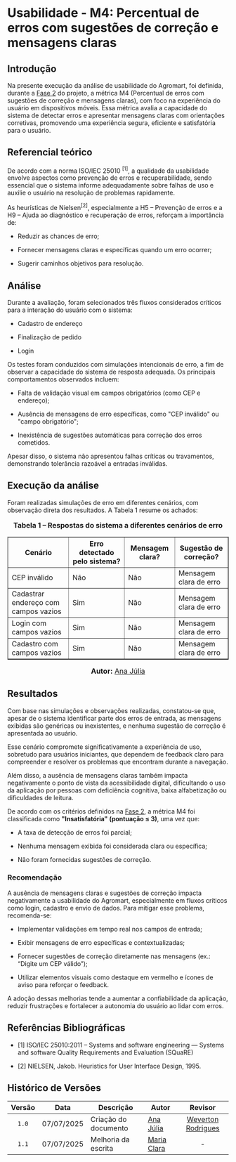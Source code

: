# Usabilidade - M4: Percentual de erros com sugestões de correção e mensagens claras

## Introdução

Na presente execução da análise de usabilidade do Agromart, foi definida, durante a [Fase 2](https://fcte-qualidade-de-software-1.github.io/2025-1-T01--Betty-Snyder/gqm/gqm/#selecao-das-metricas) do projeto, a métrica M4 (Percentual de erros com sugestões de correção e mensagens claras), com foco na experiência do usuário em dispositivos móveis.
 Essa métrica avalia a capacidade do sistema de detectar erros e apresentar mensagens claras com orientações corretivas, promovendo uma experiência segura, eficiente e satisfatória para o usuário.

## Referencial teórico 

De acordo com a norma ISO/IEC 25010 <sup>[1]</sup>, a qualidade da usabilidade envolve aspectos como prevenção de erros e recuperabilidade, sendo essencial que o sistema informe adequadamente sobre falhas de uso e auxilie o usuário na resolução de problemas rapidamente.

As heurísticas de Nielsen<sup>[2]</sup>, especialmente a H5 – Prevenção de erros e a H9 – Ajuda ao diagnóstico e recuperação de erros, reforçam a importância de:

- Reduzir as chances de erro;

- Fornecer mensagens claras e específicas quando um erro ocorrer;

- Sugerir caminhos objetivos para resolução.

## Análise

Durante a avaliação, foram selecionados três fluxos considerados críticos para a interação do usuário com o sistema:

- Cadastro de endereço

- Finalização de pedido

- Login

Os testes foram conduzidos com simulações intencionais de erro, a fim de observar a capacidade do sistema de resposta adequada. Os principais comportamentos observados incluem:

- Falta de validação visual em campos obrigatórios (como CEP e endereço);

- Ausência de mensagens de erro específicas, como "CEP inválido" ou "campo obrigatório";

- Inexistência de sugestões automáticas para correção dos erros cometidos.

Apesar disso, o sistema não apresentou falhas críticas ou travamentos, demonstrando tolerância razoável a entradas inválidas.

## Execução da análise

Foram realizadas simulações de erro em diferentes cenários, com observação direta dos resultados. A Tabela 1 resume os achados:

<div style="text-align: center">

  <font size="3">
    <p><b>Tabela 1 – Respostas do sistema a diferentes cenários de erro</b></p>
  </font>

  <table border="1" style="margin: 0 auto;">
    <thead>
      <tr>
        <th>Cenário</th>
        <th>Erro detectado pelo sistema?</th>
        <th>Mensagem clara?</th>
        <th>Sugestão de correção?</th>
      </tr>
    </thead>
    <tbody>
      <tr>
        <td>CEP inválido</td>
        <td>Não</td>
        <td>Não</td>
        <td>Mensagem clara de erro</td>
      </tr>
      <tr>
        <td>Cadastrar endereço com campos vazios</td>
        <td>Sim</td>
        <td>Não</td>
        <td>Mensagem clara de erro</td>
      </tr>
      <tr>
        <td>Login com campos vazios</td>
        <td>Sim</td>
        <td>Não</td>
        <td>Mensagem clara de erro</td>
      </tr>
      <tr>
        <td>Cadastro com campos vazios</td>
        <td>Sim</td>
        <td>Não</td>
        <td>Mensagem clara de erro</td>
      </tr>
    </tbody>
  </table>

  <font size="3">
    <p><b>Autor:</b> <a href="https://github.com/ailujana">Ana Júlia</a></p>
  </font>

</div>


## Resultados

Com base nas simulações e observações realizadas, constatou-se que, apesar de o sistema identificar parte dos erros de entrada, as mensagens exibidas são genéricas ou inexistentes, e nenhuma sugestão de correção é apresentada ao usuário.

Esse cenário compromete significativamente a experiência de uso, sobretudo para usuários iniciantes, que dependem de feedback claro para compreender e resolver os problemas que encontram durante a navegação.

Além disso, a ausência de mensagens claras também impacta negativamente o ponto de vista da acessibilidade digital, dificultando o uso da aplicação por pessoas com deficiência cognitiva, baixa alfabetização ou dificuldades de leitura.

De acordo com os critérios definidos na [Fase 2](https://fcte-qualidade-de-software-1.github.io/2025-1-T01--Betty-Snyder/gqm/gqm/#selecao-das-metricas), a métrica M4 foi classificada como **"Insatisfatória" (pontuação ≤ 3)**, uma vez que:

- A taxa de detecção de erros foi parcial;

- Nenhuma mensagem exibida foi considerada clara ou específica;

- Não foram fornecidas sugestões de correção.

### Recomendação

A ausência de mensagens claras e sugestões de correção impacta negativamente a usabilidade do Agromart, especialmente em fluxos críticos como login, cadastro e envio de dados. Para mitigar esse problema, recomenda-se:

- Implementar validações em tempo real nos campos de entrada;

- Exibir mensagens de erro específicas e contextualizadas;

- Fornecer sugestões de correção diretamente nas mensagens (ex.: “Digite um CEP válido”);

- Utilizar elementos visuais como destaque em vermelho e ícones de aviso para reforçar o feedback.

A adoção dessas melhorias tende a aumentar a confiabilidade da aplicação, reduzir frustrações e fortalecer a autonomia do usuário ao lidar com erros.

## Referências Bibliográficas 

- [1] ISO/IEC 25010:2011 – Systems and software engineering — Systems and software Quality Requirements and Evaluation (SQuaRE)

- [2] NIELSEN, Jakob. Heuristics for User Interface Design, 1995.

## Histórico de Versões

|Versão|Data|Descrição|Autor|Revisor|
|:----:|----|---------|-----|:-----:|
|`1.0`|07/07/2025|Criação do documento| [Ana Júlia](https://github.com/ailujana) | [Weverton Rodrigues](https://github.com/vevetin) |
|`1.1`|07/07/2025|Melhoria da escrita|[Maria Clara](https://github.com/Oleari19)| - |
